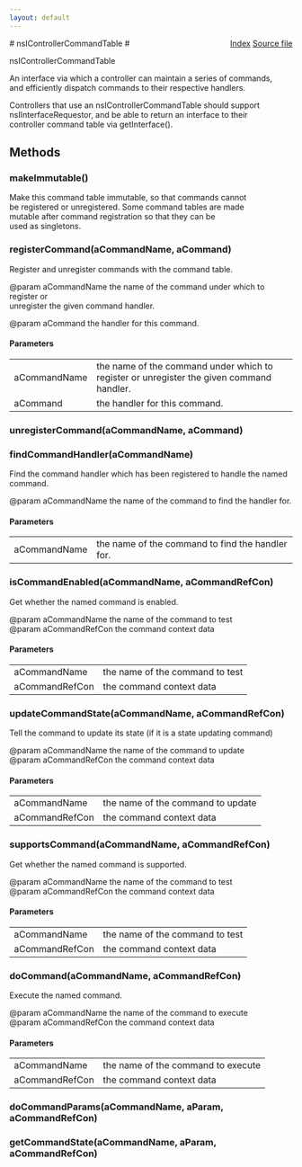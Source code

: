 ```yaml
---
layout: default
---
```

<div class='links' style='float:right'><a href="../index.html">Index</a>
<a href="http://dxr.mozilla.org/mozilla-central/source/embedding/components/commandhandler/nsIControllerCommandTable.idl">Source file</a>
</div>
# nsIControllerCommandTable #
  
nsIControllerCommandTable  
  
An interface via which a controller can maintain a series of commands,  
and efficiently dispatch commands to their respective handlers.  
  
Controllers that use an nsIControllerCommandTable should support  
nsIInterfaceRequestor, and be able to return an interface to their  
controller command table via getInterface().  
  
  

## Methods ##

### makeImmutable() ###
  
Make this command table immutable, so that commands cannot  
be registered or unregistered. Some command tables are made  
mutable after command registration so that they can be   
used as singletons.  
  

### registerCommand(aCommandName, aCommand) ###
  
Register and unregister commands with the command table.  
  
@param aCommandName  the name of the command under which to register or  
                     unregister the given command handler.  
  
@param aCommand      the handler for this command.  
  

#### Parameters ####

<table>

<tr>
<td>aCommandName</td>
<td>the name of the command under which to register or  
                     unregister the given command handler.  
</td>
</tr>

<tr>
<td>aCommand</td>
<td>the handler for this command.  
</td>
</tr>

</table>

### unregisterCommand(aCommandName, aCommand) ###

### findCommandHandler(aCommandName) ###
  
Find the command handler which has been registered to handle the named command.  
  
@param aCommandName  the name of the command to find the handler for.  
  

#### Parameters ####

<table>

<tr>
<td>aCommandName</td>
<td>the name of the command to find the handler for.  
</td>
</tr>

</table>

### isCommandEnabled(aCommandName, aCommandRefCon) ###
  
Get whether the named command is enabled.  
  
@param aCommandName    the name of the command to test  
@param aCommandRefCon  the command context data  
  

#### Parameters ####

<table>

<tr>
<td>aCommandName</td>
<td>the name of the command to test  
</td>
</tr>

<tr>
<td>aCommandRefCon</td>
<td>the command context data  
</td>
</tr>

</table>

### updateCommandState(aCommandName, aCommandRefCon) ###
  
Tell the command to update its state (if it is a state updating command)  
  
@param aCommandName    the name of the command to update  
@param aCommandRefCon  the command context data  
  

#### Parameters ####

<table>

<tr>
<td>aCommandName</td>
<td>the name of the command to update  
</td>
</tr>

<tr>
<td>aCommandRefCon</td>
<td>the command context data  
</td>
</tr>

</table>

### supportsCommand(aCommandName, aCommandRefCon) ###
  
Get whether the named command is supported.  
  
@param aCommandName    the name of the command to test  
@param aCommandRefCon  the command context data  
  

#### Parameters ####

<table>

<tr>
<td>aCommandName</td>
<td>the name of the command to test  
</td>
</tr>

<tr>
<td>aCommandRefCon</td>
<td>the command context data  
</td>
</tr>

</table>

### doCommand(aCommandName, aCommandRefCon) ###
  
Execute the named command.  
  
@param aCommandName    the name of the command to execute  
@param aCommandRefCon  the command context data  
  

#### Parameters ####

<table>

<tr>
<td>aCommandName</td>
<td>the name of the command to execute  
</td>
</tr>

<tr>
<td>aCommandRefCon</td>
<td>the command context data  
</td>
</tr>

</table>

### doCommandParams(aCommandName, aParam, aCommandRefCon) ###

### getCommandState(aCommandName, aParam, aCommandRefCon) ###
